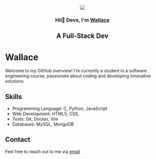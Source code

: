 <p align="center">
  <a href="https://Its-sb.netlify.app" target="_blank" rel="noreferrer"><img src="https://res.cloudinary.com/practicaldev/image/fetch/s--1aVkDcPx--/c_imagga_scale,f_auto,fl_progressive,h_420,q_auto,w_1000/https://thepracticaldev.s3.amazonaws.com/i/a2w3y0ttoysnodawoo2e.png"></a>
</p>

<h3 align="center">
Hii👋 Devs, I'm <a href="https://www.linkedin.com/in/wallace-lazaro-21w/" target="_blank" rel="noreferrer">Wallace</a> 
</h3>

<h2 align="center">
A Full-Stack Dev
</h2>

<!DOCTYPE html>
<html lang="en">
<head>
    <meta charset="UTF-8">
    <meta name="viewport" content="width=device-width, initial-scale=1.0">
</head>
<body>
    <div class="container">
        <div class="header">
            <h1>Wallace</h1>
            <p>Welcome to my GitHub overview! I'm currently a student in a software engineering course, passionate about coding and developing innovative solutions.</p>
        </div>
        <div class="skills">
            <h2>Skills</h2>
            <ul>
                <li> Programming Language: C, Python, JavaScript</li>
                <li>Web Development: HTML5, CSS,</li>
                <li>Tools: Git, Docker, Vim</li>
                <li>Databases: MySQL, MongoDB</li>
            </ul>
        </div>
        <div class="contact">
            <h2>Contact</h2>
            <p>Feel free to reach out to me via <a href="exnesswallace@gmail.com">email
        </div>
    </div>
</body>
</html>
